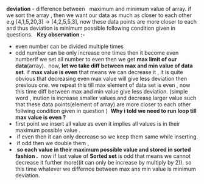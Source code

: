 **deviation** - difference between   maximum and minimum value of array.
if we sort the array , then we want our data as much as closer to each other
e.g  [4,1,5,20,3] -> [4,2,5,5,3], now these data points are more closer to each and thus deviation is minimum possible following condition given in questions.
​
​
**Key observation :-**
* even number can be divided multiple times
* odd number can be only increase one times  then it become even number
​
if we set all number to even then we get **max limit of our data**(array).
​
now, **let we take diff between max and min value of data set**.
if **max value is even** that means we can decrease it ,
it is quite obvious that decreasing even max value will give less deviation then previous one.
we repeat this till max element of data set is even , now this time diff between max and min value give less deviation.
(simple word ,  inution is  increase smaller  values and decrease larger value such that these data points(element of array) are more closer to each other follwing condition given in question )
​
**Why i told we need to run loop till max value is even ?**
* first point we insert all value as even it implies all values is in their maximum possible value .
*  if even then it can only decrease so we keep them same while inserting.
*  if odd then we double them ,
*  **so each value in their maximum possible value and stored in sorted fashion .**
​
now if last value of **Sorted set** is odd that means we cannot decrease it further more((it can only be increase by multiply by 2)).
so  this time whatever we differnce between max ans min value is minimum deviation.
​
​
​
​
​